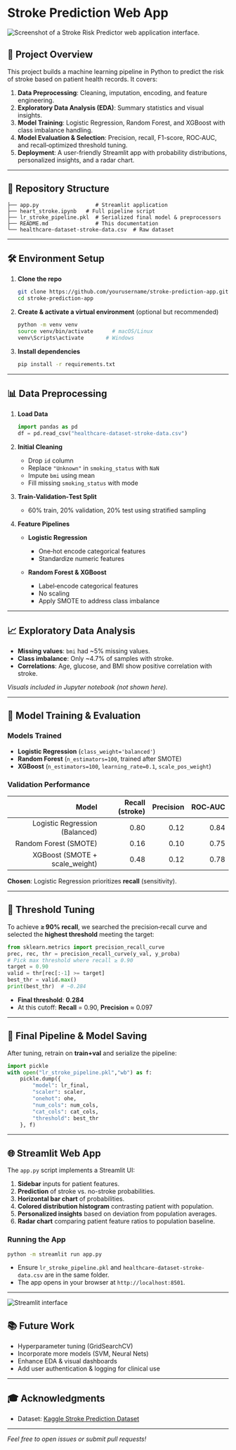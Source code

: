 # Stroke Prediction Web App

![Screenshot of a Stroke Risk Predictor web application interface.](https://github.com/Rexon-Pambujya/StrokePredictor/blob/main/images/Screenshot%202025-06-23%20004028.png)

## 🚀 Project Overview

This project builds a machine learning pipeline in Python to predict the risk of stroke based on patient health records. It covers:

1. **Data Preprocessing**: Cleaning, imputation, encoding, and feature engineering.
2. **Exploratory Data Analysis (EDA)**: Summary statistics and visual insights.
3. **Model Training**: Logistic Regression, Random Forest, and XGBoost with class imbalance handling.
4. **Model Evaluation & Selection**: Precision, recall, F1-score, ROC‑AUC, and recall‑optimized threshold tuning.
5. **Deployment**: A user-friendly Streamlit app with probability distributions, personalized insights, and a radar chart.

---

## 📂 Repository Structure

```
├── app.py                  # Streamlit application
├── heart_stroke.ipynb   # Full pipeline script
├── lr_stroke_pipeline.pkl  # Serialized final model & preprocessors
├── README.md               # This documentation
└── healthcare-dataset-stroke-data.csv  # Raw dataset
```

---

## 🛠 Environment Setup

1. **Clone the repo**

   ```bash
   git clone https://github.com/yourusername/stroke-prediction-app.git
   cd stroke-prediction-app
   ```

2. **Create & activate a virtual environment** (optional but recommended)

   ```bash
   python -m venv venv
   source venv/bin/activate      # macOS/Linux
   venv\Scripts\activate       # Windows
   ```

3. **Install dependencies**

   ```bash
   pip install -r requirements.txt
   ```

---

## 📊 Data Preprocessing

1. **Load Data**

   ```python
   import pandas as pd
   df = pd.read_csv("healthcare-dataset-stroke-data.csv")
   ```

2. **Initial Cleaning**

   - Drop `id` column
   - Replace `"Unknown"` in `smoking_status` with `NaN`
   - Impute `bmi` using mean
   - Fill missing `smoking_status` with mode

3. **Train‑Validation‑Test Split**

   - 60% train, 20% validation, 20% test using stratified sampling

4. **Feature Pipelines**

   - **Logistic Regression**

     - One‑hot encode categorical features
     - Standardize numeric features

   - **Random Forest & XGBoost**

     - Label‑encode categorical features
     - No scaling
     - Apply SMOTE to address class imbalance

---

## 📈 Exploratory Data Analysis

- **Missing values**: `bmi` had \~5% missing values.
- **Class imbalance**: Only \~4.7% of samples with stroke.
- **Correlations**: Age, glucose, and BMI show positive correlation with stroke.

_Visuals included in Jupyter notebook (not shown here)._

---

## 🤖 Model Training & Evaluation

### Models Trained

- **Logistic Regression** (`class_weight='balanced'`)
- **Random Forest** (`n_estimators=100`, trained after SMOTE)
- **XGBoost** (`n_estimators=100`, `learning_rate=0.1`, `scale_pos_weight`)

### Validation Performance

|                          Model | Recall (stroke) | Precision | ROC‑AUC |
| -----------------------------: | --------------: | --------: | ------: |
| Logistic Regression (Balanced) |            0.80 |      0.12 |    0.84 |
|          Random Forest (SMOTE) |            0.16 |      0.10 |    0.75 |
| XGBoost (SMOTE + scale_weight) |            0.48 |      0.12 |    0.78 |

**Chosen**: Logistic Regression prioritizes **recall** (sensitivity).

---

## 🎯 Threshold Tuning

To achieve **≥ 90% recall**, we searched the precision‑recall curve and selected the **highest threshold** meeting the target:

```python
from sklearn.metrics import precision_recall_curve
prec, rec, thr = precision_recall_curve(y_val, y_proba)
# Pick max threshold where recall ≥ 0.90
target = 0.90
valid = thr[rec[:-1] >= target]
best_thr = valid.max()
print(best_thr)  # ~0.284
```

- **Final threshold**: **0.284**
- At this cutoff: **Recall** = 0.90, **Precision** ≈ 0.097

---

## 💾 Final Pipeline & Model Saving

After tuning, retrain on **train+val** and serialize the pipeline:

```python
import pickle
with open("lr_stroke_pipeline.pkl","wb") as f:
    pickle.dump({
        "model": lr_final,
        "scaler": scaler,
        "onehot": ohe,
        "num_cols": num_cols,
        "cat_cols": cat_cols,
        "threshold": best_thr
    }, f)
```

---

## 🌐 Streamlit Web App

The `app.py` script implements a Streamlit UI:

1. **Sidebar** inputs for patient features.
2. **Prediction** of stroke vs. no-stroke probabilities.
3. **Horizontal bar chart** of probabilities.
4. **Colored distribution histogram** contrasting patient with population.
5. **Personalized insights** based on deviation from population averages.
6. **Radar chart** comparing patient feature ratios to population baseline.

### Running the App

```bash
python -m streamlit run app.py
```

- Ensure `lr_stroke_pipeline.pkl` and `healthcare-dataset-stroke-data.csv` are in the same folder.
- The app opens in your browser at `http://localhost:8501`.

---

![Streamlit interface](https://github.com/Rexon-Pambujya/StrokePredictor/blob/main/images/Screenshot%202025-06-22%20015104.png)

## 📚 Future Work

- Hyperparameter tuning (GridSearchCV)
- Incorporate more models (SVM, Neural Nets)
- Enhance EDA & visual dashboards
- Add user authentication & logging for clinical use

---

## 🎓 Acknowledgments

- Dataset: [Kaggle Stroke Prediction Dataset](https://www.kaggle.com/datasets/fedesoriano/stroke-prediction-dataset)

---

_Feel free to open issues or submit pull requests!_
